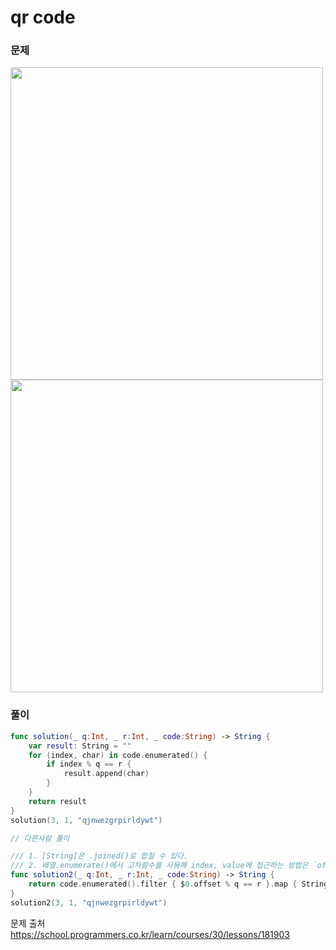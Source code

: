 #  qr code

### 문제
<img src="https://github.com/user-attachments/assets/75efcd3b-03bb-4176-aad1-668e3e3962cd" width="500" >
<img src="https://github.com/user-attachments/assets/50c719a3-d6c7-4a4b-b0c5-6b204295e8ba" width="500" >


### 풀이 <br>
```swift 
func solution(_ q:Int, _ r:Int, _ code:String) -> String {
    var result: String = ""
    for (index, char) in code.enumerated() {
        if index % q == r {
            result.append(char)
        }
    }
    return result
}
solution(3, 1, "qjnwezgrpirldywt")

// 다른사람 풀이

/// 1. [String]은 .joined()로 합칠 수 있다.
/// 2. 배열.enumerate()에서 고차함수를 사용해 index, value에 접근하는 방법은 `offeset(index)`, `element(value)` 이다.  
func solution2(_ q:Int, _ r:Int, _ code:String) -> String {
    return code.enumerated().filter { $0.offset % q == r }.map { String($0.element) }.joined()
}
solution2(3, 1, "qjnwezgrpirldywt")
```

문제 출처 <br>
https://school.programmers.co.kr/learn/courses/30/lessons/181903
